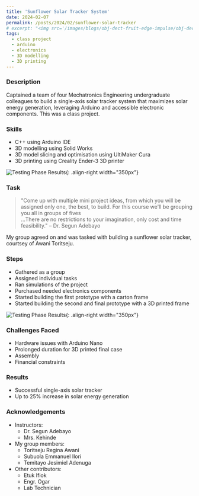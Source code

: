 ```yaml
---
title: 'Sunflower Solar Tracker System'
date: 2024-02-07
permalink: /posts/2024/02/sunflower-solar-tracker
# excerpt: "<img src='/images/blogs/obj-dect-fruit-edge-impulse/obj-dect-fruit-edge-impulse-real-world.jpeg'>"
tags:
  - class project
  - arduino
  - electronics
  - 3D modelling
  - 3D printing
---
```


### Description
Captained a team of four Mechatronics Engineering undergraduate colleagues to build a single-axis solar tracker system that maximizes solar energy generation, leveraging Arduino and accessible electronic components. This was a class project.

### Skills 
* C++ using Arduino IDE
* 3D modelling using Solid Works
* 3D model slicing and optimisation using UltiMaker Cura
* 3D printing using Creality Ender-3 3D printer

![Testing Phase Results](https://pappy-joe.github.io/engineering/images/blogs/sunflower-solar-tracker/schematic-wokwi.jpeg){: .align-right width="350px"}
### Task
> "Come up with multiple mini project ideas, from which you will be assigned only one, the best, to build. For this course we'll be grouping you all in groups of fives <br/>...There are no restrictions to your imagination, only cost and time feasibility." &#8211; Dr. Segun Adebayo

My group agreed on and was tasked with building a sunflower solar tracker, courtsey of Awani Toritseju.

### Steps
* Gathered as a group
* Assigned individual tasks
* Ran simulations of the project
* Purchased needed electronics components
* Started building the first prototype with a carton frame
* Started building the second and final prototype with a 3D printed frame

![Testing Phase Results](https://pappy-joe.github.io/engineering/images/blogs/sunflower-solar-tracker/testing-phase.jpg){: .align-right width="350px"}

### Challenges Faced
* Hardware issues with Arduino Nano
* Prolonged duration for 3D printed final case
* Assembly
* Financial constraints

### Results
* Successful single-axis solar tracker
* Up to 25% increase in solar energy generation

### Acknowledgements
* Instructors:
  * Dr. Segun Adebayo
  * Mrs. Kehinde
* My group members: 
  * Toritseju Regina Awani
  * Subuola Emmanuel Ilori 
  * Temitayo Jesimiel Adenuga
* Other contributors:
  * Etuk Ifiok
  * Engr. Ogar
  * Lab Technician 